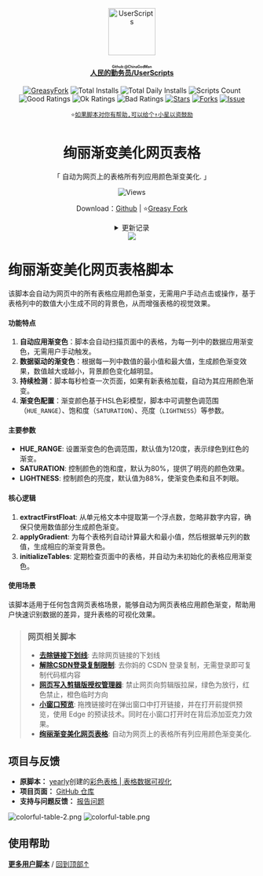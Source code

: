 <!--AUTO_SHIELDS_PLEASE_DONT_DELETE_IT-->
<center><div align="center"><a href="https://github.com/ChinaGodMan" target="_blank">
    <img height="96px" width="96px" src="https://avatars.githubusercontent.com/u/96548841?v=4" alt="UserScripts"></a>
<h4><a href="https://github.com/ChinaGodMan/UserScripts" target="_blank"><ruby>人民的勤务员/UserScripts<rt>Github:@ChinaGodMan</rt></ruby></a></h4>
<a href="https://greasyfork.org/users/1169082-%E4%BA%BA%E6%B0%91%E7%9A%84%E5%8B%A4%E5%8A%A1%E5%91%98?per_page=200" target="_blank"><img src="https://img.shields.io/static/v1?label=%20&message=GreasyFork&logo=greasyfork&logoColor=white&labelColor=%23670000&color=%23670000&style=for-the-badge" alt="GreasyFork"></a>
<img src="https://img.shields.io/badge/dynamic/json?&label=%E6%89%80%E6%9C%89%E8%84%9A%E6%9C%AC%E6%80%BB%E5%AE%89%E8%A3%85%E6%95%B0&query=$.totalInstalls&logo=greasyfork&logoColor=white&labelColor=%23670000&color=blue&style=for-the-badge&url=https://github.com/ChinaGodMan/UserScriptsHistory/raw/main/total_installs.json" alt="Total Installs">
<img src="https://img.shields.io/badge/dynamic/json?&label=%E4%BB%8A%E6%97%A5%E6%89%80%E6%9C%89%E8%84%9A%E6%9C%AC%E5%AE%89%E8%A3%85%E6%95%B0&query=$.totalDailyInstalls&logo=greasyfork&logoColor=white&labelColor=%23670000&color=blue&style=for-the-badge&url=https://github.com/ChinaGodMan/UserScriptsHistory/raw/main/total_installs.json" alt="Total Daily Installs">
<img src="https://img.shields.io/badge/dynamic/json?&label=%E8%84%9A%E6%9C%AC%E6%95%B0%E9%87%8F&query=$.numScripts&logo=greasyfork&logoColor=white&labelColor=%23670000&color=%23670000&style=for-the-badge&url=https://github.com/ChinaGodMan/UserScriptsHistory/raw/main/total_installs.json" alt="Scripts Count"><br>
<img src="https://img.shields.io/badge/dynamic/json?&label=%E6%89%80%E6%9C%89%E5%A5%BD%E8%AF%84&query=$.totalGoodRatings&logo=greasyfork&logoColor=white&labelColor=%23670000&color=4CAF50&style=for-the-badge&url=https://github.com/ChinaGodMan/UserScriptsHistory/raw/main/total_installs.json" alt="Good Ratings">
<img src="https://img.shields.io/badge/dynamic/json?&label=%E6%89%80%E6%9C%89%E4%B8%80%E8%88%AC&query=$.totalOkRatings&logo=greasyfork&logoColor=white&labelColor=%23670000&color=FF9800&style=for-the-badge&url=https://github.com/ChinaGodMan/UserScriptsHistory/raw/main/total_installs.json" alt="Ok Ratings">
<img src="https://img.shields.io/badge/dynamic/json?label=%E6%89%80%E6%9C%89%E5%B7%AE%E8%AF%84&query=$.totalBadRatings&logo=greasyfork&logoColor=white&labelColor=%23670000&color=F44336&style=for-the-badge&url=https://github.com/ChinaGodMan/UserScriptsHistory/raw/main/total_installs.json" alt="Bad Ratings">
<a href="https://github.com/ChinaGodMan/UserScripts" target="_blank"><img src="https://img.shields.io/github/stars/ChinaGodMan/UserScripts?label=%E6%98%9F%E6%A0%87&logo=github&logoColor=white&labelColor=black&color=FF69B4&style=for-the-badge" alt="Stars"></a>
<a href="https://github.com/ChinaGodMan/UserScripts" target="_blank"><img src="https://img.shields.io/github/forks/ChinaGodMan/UserScripts?label=%E5%A4%8D%E5%88%BB&logo=github&logoColor=white&labelColor=black&color=grey&style=for-the-badge" alt="Forks"></a>
<a href="https://github.com/ChinaGodMan/UserScripts/issues" target="_blank"><img src="https://img.shields.io/github/issues/ChinaGodMan/UserScripts?label=%E9%97%AE%E9%A2%98&logo=github&logoColor=white&labelColor=black&style=for-the-badge" alt="Issue"></a>
<code><br>
⭐<a href="https://github.com/ChinaGodMan/UserScripts" target="_blank">如果脚本对你有帮助,可以给个↑小星以资鼓励</a></code>
</div></center>
<img height=6px width="100%" src="https://media.chatgptautorefresh.com/images/separators/gradient-aqua.png?latest">
<!--AUTO_SHIELDS_PLEASE_DONT_DELETE_IT-END-->
<center><div align="center">
    <h1>绚丽渐变美化网页表格</h1>
    <p>「 自动为网页上的表格所有列应用颜色渐变美化. 」</p>
    <img src="https://views.whatilearened.today/views/github/507036/hmjz100.svg" alt="Views">
    <p>Download：<a href="https://github.com/ChinaGodMan/UserScripts/tree/main/Script details/colorful-table">Github</a> | ⭐<a
            href="https://greasyfork.org/zh-CN/scripts/507036">Greasy
            Fork</a></p><details><summary>更新记录</summary><ul>
<li><strong>2024/9/6 05:41 - Ver: 1.0.0.0</strong> <em>修改为自动渐变色..</em></li>
</ul></details> 
    <img src="https://raw.gitmirror.com/ChinaGodMan/UserScriptsHistory/main/stats/507036.png">
</div></center>


# 绚丽渐变美化网页表格脚本

该脚本会自动为网页中的所有表格应用颜色渐变，无需用户手动点击或操作，基于表格列中的数值大小生成不同的背景色，从而增强表格的视觉效果。

#### 功能特点
1. **自动应用渐变色**：脚本会自动扫描页面中的表格，为每一列中的数据应用渐变色，无需用户手动触发。
2. **数据驱动的渐变色**：根据每一列中数值的最小值和最大值，生成颜色渐变效果，数值越大或越小，背景颜色变化越明显。
3. **持续检测**：脚本每秒检查一次页面，如果有新表格加载，自动为其应用颜色渐变。
4. **渐变色配置**：渐变颜色基于HSL色彩模型，脚本中可调整色调范围（`HUE_RANGE`）、饱和度（`SATURATION`）、亮度（`LIGHTNESS`）等参数。

#### 主要参数
- **HUE_RANGE**: 设置渐变色的色调范围，默认值为120度，表示绿色到红色的渐变。
- **SATURATION**: 控制颜色的饱和度，默认为80%，提供了明亮的颜色效果。
- **LIGHTNESS**: 控制颜色的亮度，默认值为88%，使渐变色柔和且不刺眼。

#### 核心逻辑
1. **extractFirstFloat**: 从单元格文本中提取第一个浮点数，忽略非数字内容，确保只使用数值部分生成颜色渐变。
2. **applyGradient**: 为每个表格列自动计算最大和最小值，然后根据单元列的数值，生成相应的渐变背景色。
3. **initializeTables**: 定期检查页面中的表格，并自动为未初始化的表格应用渐变色。

#### 使用场景
该脚本适用于任何包含网页表格场景，能够自动为网页表格应用颜色渐变，帮助用户快速识别数据的差异，提升表格的可视化效果。

<!--AUTO_ABOUT_PLEASE_DONT_DELETE_IT-->
> ### 网页相关脚本
> - [**去除链接下划线**](https://greasyfork.org/scripts/498625): 去除网页链接的下划线
> - [**解除CSDN登录复制限制**](https://greasyfork.org/scripts/505207): 去你妈的 CSDN 登录复制，无需登录即可复制代码框内容
> - [**网页写入剪辑版授权管理器**](https://greasyfork.org/scripts/497403): 禁止网页向剪辑版拉屎，绿色为放行，红色禁止，橙色临时方向
> - [**小窗口预览**](https://greasyfork.org/scripts/504880): 拖拽链接时在弹出窗口中打开链接，并在打开前提供预览，使用 Edge 的预读技术。同时在小窗口打开时在背后添加亚克力效果。
> - [**绚丽渐变美化网页表格**](https://greasyfork.org/scripts/507036): 自动为网页上的表格所有列应用颜色渐变美化.

<!--AUTO_ABOUT_PLEASE_DONT_DELETE_IT-END-->

## 项目与反馈
- **原脚本：** [yearly](https://greasyfork.org/zh-CN/users/1312063)创建的[彩色表格 | 表格数据可视化](https://greasyfork.org/zh-CN/scripts/502933)
- **项目页面：** [GitHub 仓库](https://github.com/ChinaGodMan/UserScripts)
- **支持与问题反馈：** [报告问题](https://github.com/ChinaGodMan/UserScripts/issues)

![colorful-table-2.png](https://s2.loli.net/2024/09/06/CjBMp6ERigxsYAV.png)
![colorful-table.png](https://s2.loli.net/2024/09/06/IA7pxwj1ZC4c56a.png)

<!--AUTO_HELP_PLEASE_DONT_DELETE_IT-->
## 使用帮助
<p><a href="https://github.com/ChinaGodMan/UserScripts"><strong>更多用户脚本</strong></a> /
<a href="#top">回到顶部↑</a></p>
<!--AUTO_HELP_PLEASE_DONT_DELETE_IT-END-->
